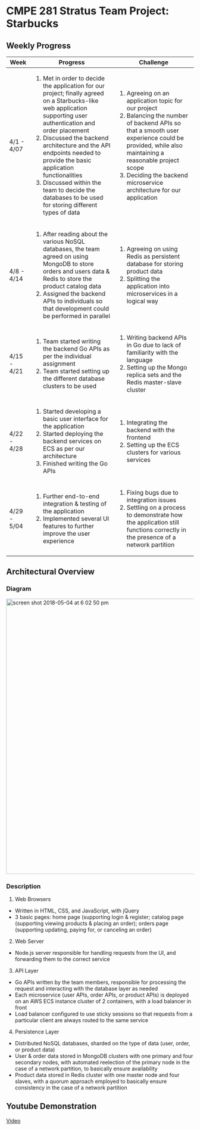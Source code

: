 # CMPE 281 Stratus Team Project: Starbucks

## Weekly Progress

| Week  | Progress  | Challenge  |
| ------------ | ------------ | ------------ |
| 4/1 - 4/07 | <ol><li>Met in order to decide the application for our project; finally agreed on a Starbucks-like web application supporting user authentication and order placement</li><li>Discussed the backend architecture and the API endpoints needed to provide the basic application functionalities</li><li>Discussed within the team to decide the databases to be used for storing different types of data</li></ol> | <ol><li>Agreeing on an application topic for our project</li><li>Balancing the number of backend APIs so that a smooth user experience could be provided, while also maintaining a reasonable project scope</li><li>Deciding the backend microservice architecture for our application</li></ol>|
| 4/8 - 4/14 | <ol><li>After reading about the various NoSQL databases, the team agreed on using MongoDB to store orders and users data &amp; Redis to store the product catalog data</li><li>Assigned the backend APIs to individuals so that development could be performed in parallel</li></ol> | <ol><li>Agreeing on using Redis as persistent database for storing product data</li><li>Splitting the application into microservices in a logical way</li></ol>  |
| 4/15 - 4/21 | <ol><li>Team started writing the backend Go APIs as per the individual assignment</li><li>Team started setting up the different database clusters to be used</li></ol>  | <ol><li>Writing backend APIs in Go due to lack of familiarity with the language</li><li>Setting up the Mongo replica sets and the Redis master-slave cluster</li></ol>  |
| 4/22 - 4/28 | <ol><li>Started developing a basic user interface for the application</li><li>Started deploying the backend services on ECS as per our architecture</li><li>Finished writing the Go APIs</li></ol>  | <ol><li>Integrating the backend with the frontend</li><li>Setting up the ECS clusters for various services</li></ol>  |
| 4/29 - 5/04 | <ol><li>Further end-to-end integration &amp; testing of the application</li><li>Implemented several UI features to further improve the user experience</li></ol>  | <ol><li>Fixing bugs due to integration issues</li><li>Settling on a process to demonstrate how the application still functions correctly in the presence of a network partition</li></ol>  |


## Architectural Overview

### Diagram

<img width="739" alt="screen shot 2018-05-04 at 6 02 50 pm" src="https://user-images.githubusercontent.com/32351699/39658180-777b8858-4fc5-11e8-84a5-7de086138b7e.png">


### Description

1. Web Browsers
  * Written in HTML, CSS, and JavaScript, with jQuery
  * 3 basic pages: home page (supporting login &amp; register; catalog page (supporting viewing products &amp; placing an order); orders page (supporting updating, paying for, or canceling an order)
2. Web Server
  * Node.js server responsible for handling requests from the UI, and forwarding them to the correct service
3. API Layer
  * Go APIs written by the team members, responsible for processing the request and interacting with the database layer as needed
  * Each microservice (user APIs, order APIs, or product APIs) is deployed on an AWS ECS instance cluster of 2 containers, with a load balancer in front
  * Load balancer configured to use sticky sessions so that requests from a particular client are always routed to the same service
4. Persistence Layer
  * Distributed NoSQL databases, sharded on the type of data (user, order, or product data)
  * User &amp; order data stored in MongoDB clusters with one primary and four secondary nodes, with automated reelection of the primary node in the case of a network partition, to basically ensure availability
  * Product data stored in Redis cluster with one master node and four slaves, with a quorum approach employed to basically ensure consistency in the case of a network partition

## Youtube Demonstration

[Video](https://youtu.be/p_lyTTVW22M)
